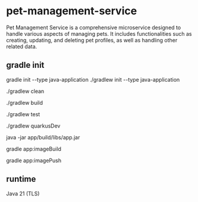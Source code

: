 # pet-management-service
Pet Management Service is a comprehensive microservice designed to handle various aspects of managing pets. It includes functionalities such as creating, updating, and deleting pet profiles, as well as handling other related data.


## gradle init
gradle init --type java-application
./gradlew init --type java-application

./gradlew clean

./gradlew build

./gradlew test

./gradlew quarkusDev

java -jar app/build/libs/app.jar


gradle app:imageBuild

gradle app:imagePush


## runtime
Java 21 (TLS)